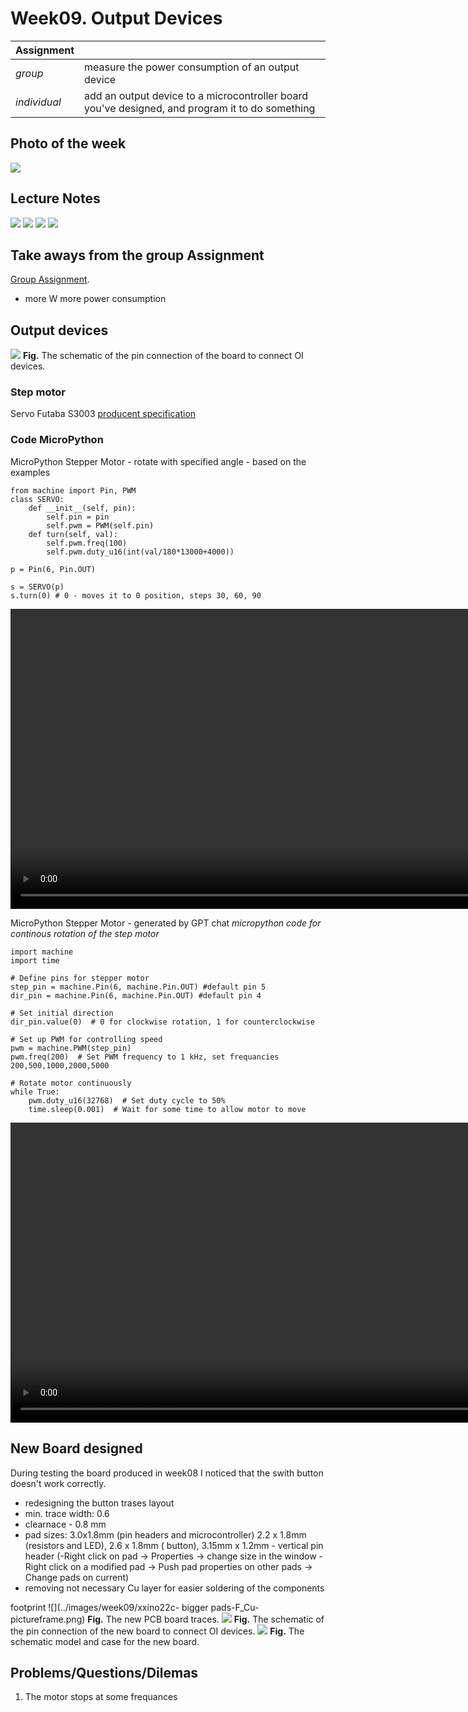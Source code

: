 # **Week09.** Output Devices


|Assignment    |                          |
| ----------- | ------------------------------------ |
| *group*       |  measure the power consumption of an output device|
| *individual*      |   add an output device to a microcontroller board you've designed, and program it to do something|


## Photo of the week

![](../images/week09/photo-of-the-week8.png)


## Lecture Notes

![](../images/week09/week9n.png)
![](../images/week09/week9n2.png)
![](../images/week09/week9n3.png)
![](../images/week09/week9n4.png)

## Take aways from the group Assignment
[Group Assignment](https://fabacademy.org/2023/labs/ciudadmexico/group%20assignments/output-devices).

 - more W more power consumption



## Output devices

![](../images/week09/week9.png)
**Fig.** The schematic of the pin connection of the board to connect OI devices.

### Step motor


Servo Futaba S3003 [producent specification](https://www.fishfun.nl/index.php/modelbouw/servo-s/servo-futaba-s3003.html)



### Code MicroPython

MicroPython Stepper Motor - rotate with specified angle - based on the examples
```
from machine import Pin, PWM
class SERVO:
    def __init__(self, pin):
        self.pin = pin
        self.pwm = PWM(self.pin)
    def turn(self, val):
        self.pwm.freq(100)
        self.pwm.duty_u16(int(val/180*13000+4000))

p = Pin(6, Pin.OUT)

s = SERVO(p)
s.turn(0) # 0 - moves it to 0 position, steps 30, 60, 90
```

<video width="960"  controls>
  <source src="../../images/week09/WhatsApp Video 2023-03-26 at 20.45.44.mp4" type="video/mp4">
</video>


MicroPython Stepper Motor - generated by GPT chat *micropython code for continous rotation of the step motor*
```
import machine
import time

# Define pins for stepper motor
step_pin = machine.Pin(6, machine.Pin.OUT) #default pin 5
dir_pin = machine.Pin(6, machine.Pin.OUT) #default pin 4

# Set initial direction
dir_pin.value(0)  # 0 for clockwise rotation, 1 for counterclockwise

# Set up PWM for controlling speed
pwm = machine.PWM(step_pin)
pwm.freq(200)  # Set PWM frequency to 1 kHz, set frequancies 200,500,1000,2000,5000

# Rotate motor continuously
while True:
    pwm.duty_u16(32768)  # Set duty cycle to 50%
    time.sleep(0.001)  # Wait for some time to allow motor to move
```
<video width="960"  controls>
  <source src="../../images/week09/WhatsApp Video 2023-03-26 at 20.43.11.mp4" type="video/mp4">
</video>

## New Board designed

During testing the board produced in week08 I noticed that the swith button doesn't work correctly.

- redesigning the button trases layout
- min. trace width: 0.6
- clearnace - 0.8 mm
- pad sizes: 3.0x1.8mm (pin headers and microcontroller) 2.2 x 1.8mm (resistors and LED), 2.6 x 1.8mm ( button), 3.15mm x 1.2mm - vertical pin header (-Right click on pad -> Properties -> change size in the window
-Right click on a modified pad  -> Push pad properties on other pads -> Change pads on current)
 - removing not necessary Cu layer for easier soldering of the components

 footprint
![](../images/week09/xxino22c- bigger pads-F_Cu-pictureframe.png)
**Fig.** The new PCB board traces.
![](../images/week09/week9-xino22.png)
**Fig.** The schematic of the pin connection of the new board to connect OI devices.
![](../images/week09/xino22.jpg)
**Fig.** The schematic model and case for the new board.









## Problems/Questions/Dilemas
1. The motor stops at some frequances
